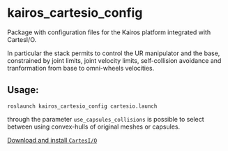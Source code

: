 kairos_cartesio_config
======================
Package with configuration files for the Kairos platform integrated with CartesI/O.

In particular the stack permits to control the UR manipulator and the base, constrained by joint limits, joint velocity limits, self-collision avoidance and tranformation from base to omni-wheels velocities.

Usage:
-----
```roslaunch kairos_cartesio_config cartesio.launch```

through the parameter ```use_capsules_collisions``` is possible to select between using convex-hulls of original meshes or capsules. 


[Download and install ```CartesI/O```](https://advrhumanoids.github.io/CartesianInterface/)
